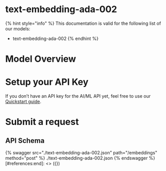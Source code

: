 [#references:start]: <> ({ "template": "openapi" })
# text-embedding-ada-002

{% hint style="info" %}
This documentation is valid for the following list of our models:
* text-embedding-ada-002
{% endhint %}

# Model Overview


# Setup your API Key
If you don’t have an API key for the AI/ML API yet, feel free to use our [Quickstart guide](https://docs.aimlapi.com/quickstart/setting-up).

# Submit a request
## API Schema
{% swagger src="./text-embedding-ada-002.json" path="/embeddings" method="post" %}
./text-embedding-ada-002.json
{% endswagger %}
[#references:end]: <> ({})